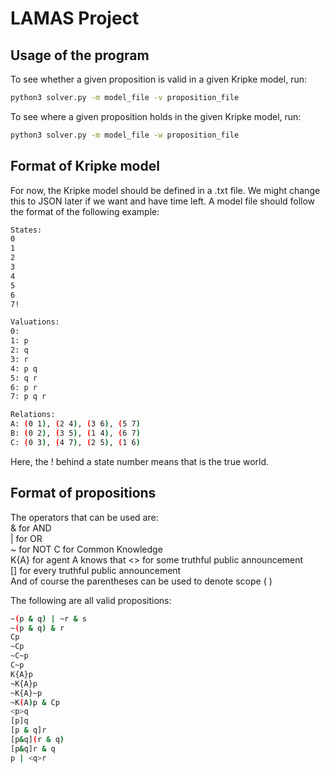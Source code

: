 # LAMAS Project

## Usage of the program
To see whether a given proposition is valid in a given Kripke model, run:  
```bash
python3 solver.py -m model_file -v proposition_file
```
To see where a given proposition holds in the given Kripke model, run:
```bash
python3 solver.py -m model_file -w proposition_file
```


## Format of Kripke model
For now, the Kripke model should be defined in a .txt file. We might change this to JSON later if we want and have time left. A model file should follow the format of the following example:  
```bash
States:
0
1
2
3
4
5
6
7!

Valuations:
0:
1: p
2: q
3: r
4: p q
5: q r
6: p r
7: p q r

Relations:
A: (0 1), (2 4), (3 6), (5 7)
B: (0 2), (3 5), (1 4), (6 7)
C: (0 3), (4 7), (2 5), (1 6)
```
Here, the ! behind a state number means that is the true world.

## Format of propositions
The operators that can be used are:  
& for AND  
| for OR  
~ for NOT
C for Common Knowledge  
K{A} for agent A knows that
<> for some truthful public announcement  
[] for every truthful public announcement  
And of course the parentheses can be used to denote scope ( )  


The following are all valid propositions:  
```bash
~(p & q) | ~r & s  
~(p & q) & r  
Cp  
~Cp  
~C~p  
C~p  
K{A}p  
~K{A}p  
~K{A}~p  
~K(A)p & Cp  
<p>q  
[p]q  
[p & q]r  
[p&q](r & q)  
[p&q]r & q  
p | <q>r  
```